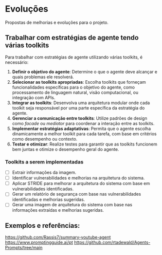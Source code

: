 # Evoluções
Propostas de melhorias e evoluções para o projeto.

## Trabalhar com estratégias de agente tendo várias toolkits
Para trabalhar com estratégias de agente utilizando várias toolkits, é necessário:
1. **Definir o objetivo do agente**: Determine o que o agente deve alcançar e quais problemas ele resolverá.
2. **Selecionar as toolkits apropriadas**: Escolha toolkits que forneçam funcionalidades específicas para o objetivo do agente, como processamento de linguagem natural, visão computacional, ou integração com APIs.
3. **Integrar as toolkits**: Desenvolva uma arquitetura modular onde cada toolkit seja responsável por uma parte específica da estratégia do agente.
4. **Gerenciar a comunicação entre toolkits**: Utilize padrões de design como *facade* ou *mediator* para coordenar a interação entre as toolkits.
5. **Implementar estratégias adaptativas**: Permita que o agente escolha dinamicamente a melhor toolkit para cada tarefa, com base em critérios como desempenho ou contexto.
6. **Testar e otimizar**: Realize testes para garantir que as toolkits funcionem bem juntas e otimize o desempenho geral do agente.

### Toolkits a serem implementadas
- [ ] Extrair informações da imagem.
- [ ] Identificar vulnerabilidades e melhorias na arquitetura do sistema.
- [ ] Aplicar STRIDE para melhorar a arquitetura do sistema com base em vulnerabilidades identificadas.
- [ ] Gerar um relatório de segurança com base nas vulnerabilidades identificadas e melhorias sugeridas.
- [ ] Gerar uma imagem de arquitetura do sistema com base nas informações extraídas e melhorias sugeridas.

## Exemplos e referências:
https://github.com/Rassis7/summary-youtube-agent
https://www.promptingguide.ai/pt
https://github.com/rtadewald/Agents-Prompts/tree/main